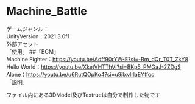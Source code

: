 # Machine_Battle
ゲームジャンル：  
UnityVersion：2021.3.0f1  
外部アセット  
「使用」
##「BGM」  
Machine Fighter：https://youtu.be/Adff90rYW-E?si=-Rm_dQr_T0T_ZkY8  
Hello World：https://youtu.be/XketVHTThVI?si=BKp5_PMGaJ-2ZDgS  
Alone：https://youtu.be/u6RutQOpKo4?si=u9iIxvlrlaEYffoc  
「説明」

ファイル内にある3DModel及びTextrueは自分で制作した物です
